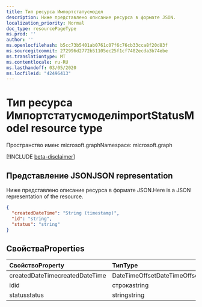 ```yaml
---
title: Тип ресурса Импортстатусмодел
description: Ниже представлено описание ресурса в формате JSON.
localization_priority: Normal
doc_type: resourcePageType
ms.prod: ''
author: ''
ms.openlocfilehash: b5cc73b5401ab0761c07f6c76cb33cca8f20d83f
ms.sourcegitcommit: 272996d2772b51105ec25f1cf7482ecda3b74ebe
ms.translationtype: MT
ms.contentlocale: ru-RU
ms.lasthandoff: 03/05/2020
ms.locfileid: "42496413"
---
```

# <a name="importstatusmodel-resource-type"></a><span data-ttu-id="ab54e-103">Тип ресурса Импортстатусмодел</span><span class="sxs-lookup"><span data-stu-id="ab54e-103">importStatusModel resource type</span></span>

<span data-ttu-id="ab54e-104">Пространство имен: microsoft.graph</span><span class="sxs-lookup"><span data-stu-id="ab54e-104">Namespace: microsoft.graph</span></span>

[!INCLUDE [beta-disclaimer](../../includes/beta-disclaimer.md)]

## <a name="json-representation"></a><span data-ttu-id="ab54e-105">Представление JSON</span><span class="sxs-lookup"><span data-stu-id="ab54e-105">JSON representation</span></span>

<span data-ttu-id="ab54e-106">Ниже представлено описание ресурса в формате JSON.</span><span class="sxs-lookup"><span data-stu-id="ab54e-106">Here is a JSON representation of the resource.</span></span>

<!-- {
  "blockType": "resource",
  "optionalProperties": [

  ],
  "@odata.type": "microsoft.graph.importstatusmodel"
}-->

```json
{
  "createdDateTime": "String (timestamp)",
  "id": "string",
  "status": "string"
}

```
## <a name="properties"></a><span data-ttu-id="ab54e-107">Свойства</span><span class="sxs-lookup"><span data-stu-id="ab54e-107">Properties</span></span>
| <span data-ttu-id="ab54e-108">Свойство</span><span class="sxs-lookup"><span data-stu-id="ab54e-108">Property</span></span>     | <span data-ttu-id="ab54e-109">Тип</span><span class="sxs-lookup"><span data-stu-id="ab54e-109">Type</span></span>   |<span data-ttu-id="ab54e-110">Описание</span><span class="sxs-lookup"><span data-stu-id="ab54e-110">Description</span></span>|
|:---------------|:--------|:----------|
|<span data-ttu-id="ab54e-111">createdDateTime</span><span class="sxs-lookup"><span data-stu-id="ab54e-111">createdDateTime</span></span>| <span data-ttu-id="ab54e-112">DateTimeOffset</span><span class="sxs-lookup"><span data-stu-id="ab54e-112">DateTimeOffset</span></span> ||
|<span data-ttu-id="ab54e-113">id</span><span class="sxs-lookup"><span data-stu-id="ab54e-113">id</span></span>|<span data-ttu-id="ab54e-114">строка</span><span class="sxs-lookup"><span data-stu-id="ab54e-114">string</span></span>||
|<span data-ttu-id="ab54e-115">status</span><span class="sxs-lookup"><span data-stu-id="ab54e-115">status</span></span>|<span data-ttu-id="ab54e-116">string</span><span class="sxs-lookup"><span data-stu-id="ab54e-116">string</span></span>||

<!-- uuid: 8fcb5dbc-d5aa-4681-8e31-b001d5168d79
2015-10-25 14:57:30 UTC -->
<!--
{
  "type": "#page.annotation",
  "description": "importStatusModel resource",
  "keywords": "",
  "section": "documentation",
  "tocPath": "",
  "suppressions": []
}
-->
